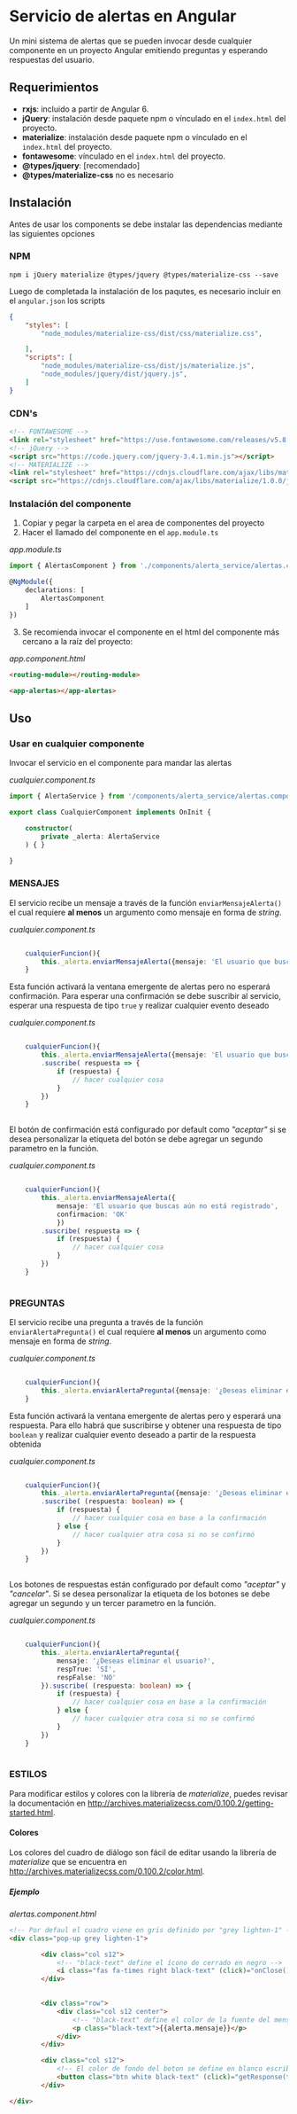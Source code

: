 # Servicio de alertas en Angular 
Un mini sistema de alertas que se pueden invocar desde cualquier componente en un proyecto Angular emitiendo preguntas y esperando respuestas del usuario.

## Requerimientos
- **rxjs**: incluido a partir de Angular 6.
- **jQuery**: instalación desde paquete npm o vínculado en el ``index.html`` del proyecto.
- **materialize**: instalación desde paquete npm o vínculado en el ``index.html`` del proyecto.
- **fontawesome**: vínculado en el ``index.html`` del proyecto.
- **@types/jquery**: [recomendado]
- **@types/materialize-css** no es necesario

## Instalación

Antes de usar los components se debe instalar las dependencias mediante las siguientes opciones

### NPM
`npm i jQuery materialize @types/jquery @types/materialize-css --save`

Luego de completada la instalación de los paqutes, es necesario incluir en el `angular.json` los scripts
```json
{
    "styles": [
        "node_modules/materialize-css/dist/css/materialize.css",

    ],
    "scripts": [
        "node_modules/materialize-css/dist/js/materialize.js",
        "node_modules/jquery/dist/jquery.js",
    ]
}
```


### CDN's

```html
<!-- FONTAWESOME -->
<link rel="stylesheet" href="https://use.fontawesome.com/releases/v5.8.2/css/all.css" />
<!-- jQuery -->
<script src="https://code.jquery.com/jquery-3.4.1.min.js"></script>
<!-- MATERIALIZE -->
<link rel="stylesheet" href="https://cdnjs.cloudflare.com/ajax/libs/materialize/1.0.0/css/materialize.min.css" />
<script src="https://cdnjs.cloudflare.com/ajax/libs/materialize/1.0.0/js/materialize.min.js"></script>
```


### Instalación del componente

1. Copiar y pegar la carpeta en el area de componentes del proyecto
2. Hacer el llamado del componente en el `app.module.ts`

*app.module.ts*
```ts
import { AlertasComponent } from './components/alerta_service/alertas.component';

@NgModule({
    declarations: [
        AlertasComponent
    ]
})
```

3. Se recomienda invocar el componente en el html del componente más cercano a la raíz del proyecto:

*app.component.html*
```html
<routing-module></routing-module>

<app-alertas></app-alertas>
```




## Uso

### Usar en cualquier componente

Invocar el servicio en el componente para mandar las alertas

*cualquier.component.ts*
```ts
import { AlertaService } from '/components/alerta_service/alertas.component';

export class CualquierComponent implements OnInit {

    constructor(
        private _alerta: AlertaService
    ) { }

}
```


### MENSAJES

El servicio recibe un mensaje a través de la función `enviarMensajeAlerta()` el cual requiere **al menos** un argumento como mensaje en forma de *string*.

*cualquier.component.ts*
```ts

    cualquierFuncion(){
        this._alerta.enviarMensajeAlerta({mensaje: 'El usuario que buscas aún no está registrado'})
    }

```

Esta función activará la ventana emergente de alertas pero no esperará confirmación. Para esperar una confirmación se debe suscribir al servicio, esperar una respuesta de tipo `true` y realizar cualquier evento deseado

*cualquier.component.ts*
```ts

    cualquierFuncion(){
        this._alerta.enviarMensajeAlerta({mensaje: 'El usuario que buscas aún no está registrado'})
        .suscribe( respuesta => {
            if (respuesta) {
                // hacer cualquier cosa
            }
        })
    }
    
```

El botón de confirmación está configurado por default como *"aceptar"* si se desea personalizar la etiqueta del botón se debe agregar un segundo parametro en la función.


*cualquier.component.ts*
```ts

    cualquierFuncion(){
        this._alerta.enviarMensajeAlerta({
            mensaje: 'El usuario que buscas aún no está registrado',
            confirmacion: 'OK'
            })
        .suscribe( respuesta => {
            if (respuesta) {
                // hacer cualquier cosa
            }
        })
    }
    
```

### PREGUNTAS

El servicio recibe una pregunta a través de la función `enviarAlertaPregunta()` el cual requiere **al menos** un argumento como mensaje en forma de *string*.

*cualquier.component.ts*
```ts

    cualquierFuncion(){
        this._alerta.enviarAlertaPregunta({mensaje: '¿Deseas eliminar el usuario?'})
    }

```

Esta función activará la ventana emergente de alertas pero y esperará una respuesta. Para ello habrá que suscribirse y obtener una respuesta de tipo `boolean` y realizar cualquier evento deseado a partir de la respuesta obtenida

*cualquier.component.ts*
```ts

    cualquierFuncion(){
        this._alerta.enviarAlertaPregunta({mensaje: '¿Deseas eliminar el usuario?'})
        .suscribe( (respuesta: boolean) => {
            if (respuesta) {
                // hacer cualquier cosa en base a la confirmación
            } else {
                // hacer cualquier otra cosa si no se confirmó
            }
        })
    }
    
```

Los botones de respuestas están configurado por default como *"aceptar"* y *"cancelar"*. Si se desea personalizar la etiqueta de los botones se debe agregar un segundo y un tercer parametro en la función.


*cualquier.component.ts*
```ts

    cualquierFuncion(){
        this._alerta.enviarAlertaPregunta({
            mensaje: '¿Deseas eliminar el usuario?',
            respTrue: 'SÍ',
            respFalse: 'NO'
        }).suscribe( (respuesta: boolean) => {
            if (respuesta) {
                // hacer cualquier cosa en base a la confirmación
            } else {
                // hacer cualquier otra cosa si no se confirmó
            }
        })
    }
    
```


### ESTILOS

Para modificar estilos y colores con la librería de *materialize*, puedes revisar la documentación en http://archives.materializecss.com/0.100.2/getting-started.html.

#### Colores

Los colores del cuadro de diálogo son fácil de editar usando la librería de *materialize* que se encuentra en http://archives.materializecss.com/0.100.2/color.html.

##### Ejemplo
*alertas.component.html*
```html
<!-- Por defaul el cuadro viene en gris definido por "grey lighten-1" -->
<div class="pop-up grey lighten-1"> 

        <div class="col s12">
            <!-- "black-text" define el ícono de cerrado en negro -->
            <i class="fas fa-times right black-text" (click)="onClose()"></i>
        </div>

        
        <div class="row">
            <div class="col s12 center">
                <!-- "black-text" define el color de la fuente del mensaje en negro -->
                <p class="black-text">{{alerta.mensaje}}</p>
            </div>
        </div>

        <div class="col s12">
            <!-- El color de fondo del boton se define en blanco escribiendo "white" y el texto en negro -->
            <button class="btn white black-text" (click)="getResponse(true)">{{alerta.confirmacion}}</button>
        </div>

</div>
```

